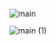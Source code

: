 ![main](https://github.com/asper111c22ug111csc159/asper111c22ug111csc159/assets/144986756/9e9760cd-0d5c-4272-83e5-0ce16bc379c9)


![main (1)](https://github.com/asper111c22ug111csc159/asper111c22ug111csc159/assets/144986756/7f080b6c-137c-4668-ab9b-560c5c9b973d)

